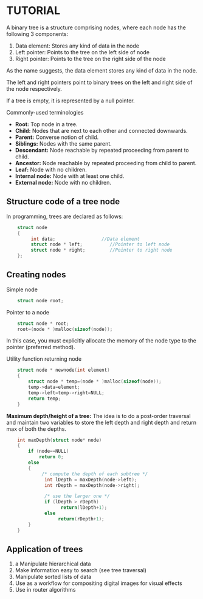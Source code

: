 # TUTORIAL

A binary tree is a structure comprising nodes, where each node has the following 3 components:

1. Data element: Stores any kind of data in the node
2. Left pointer: Points to the tree on the left side of node
3. Right pointer: Points to the tree on the right side of the node

As the name suggests, the data element stores any kind of data in the node.

The left and right pointers point to binary trees on the left and right side of the node respectively.

If a tree is empty, it is represented by a null pointer.

Commonly-used terminologies

- **Root:** Top node in a tree.
- **Child:** Nodes that are next to each other and connected downwards.
- **Parent:** Converse notion of child.
- **Siblings:** Nodes with the same parent.
- **Descendant:** Node reachable by repeated proceeding from parent to child.
- **Ancestor:** Node reachable by repeated proceeding from child to parent.
- **Leaf:** Node with no children.
- **Internal node:** Node with at least one child.
- **External node:** Node with no children.

## Structure code of a tree node

In programming, trees are declared as follows:

```C
    struct node
    {
         int data;                 //Data element
         struct node * left;          //Pointer to left node
         struct node * right;         //Pointer to right node
    };
```

## Creating nodes

Simple node

```C
    struct node root;
```

Pointer to a node

```C
    struct node * root;
    root=(node * )malloc(sizeof(node));
```

In this case, you must explicitly allocate the memory of the node type to the pointer (preferred method).

Utility function returning node

```C
    struct node * newnode(int element)
    {
        struct node * temp=(node * )malloc(sizeof(node));
        temp->data=element;
        temp->left=temp->right=NULL;
        return temp;
    }
```

**Maximum depth/height of a tree:** The idea is to do a post-order traversal and maintain two variables to store the left depth and right depth and return max of both the depths.

```C
    int maxDepth(struct node* node)
    {
        if (node==NULL)
            return 0;
        else
        {
             /* compute the depth of each subtree */
              int lDepth = maxDepth(node->left);
              int rDepth = maxDepth(node->right);

              /* use the larger one */
              if (lDepth > rDepth)
                    return(lDepth+1);
              else
                   return(rDepth+1);
        }
    }
```

## Application of trees

1. a Manipulate hierarchical data
2. Make information easy to search (see tree traversal)
3. Manipulate sorted lists of data
4. Use as a workflow for compositing digital images for visual effects
5. Use in router algorithms
